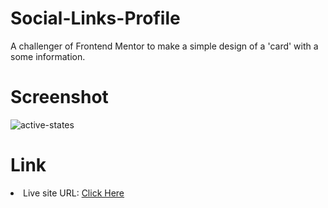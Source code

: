 <h1>Social-Links-Profile</h1>
A challenger of Frontend Mentor to make a simple design of a 'card' with a some information.

<h1>Screenshot</h1>

![active-states](https://github.com/diogo-s4ntos/Social-Links-Profile/assets/117995697/fffcb759-fae7-435e-ae9a-b43fdbe7f952)

<h1>Link</h1>
<li>Live site URL: <a href="https://diogo-s4ntos.github.io/Social-Links-Profile/HTML/index.html">Click Here</a></li>
